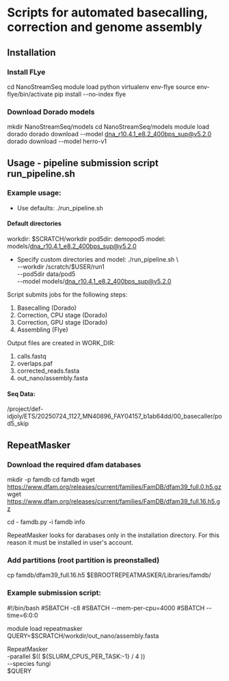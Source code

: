 # Scripts for automated basecalling, correction and genome assembly
## Installation
### Install FLye
cd NanoStreamSeq 
module load python
virtualenv env-flye
source env-flye/bin/activate
pip install --no-index flye

### Download Dorado models
mkdir NanoStreamSeq/models
cd NanoStreamSeq/models
module load dorado
dorado download --model dna_r10.4.1_e8.2_400bps_sup@v5.2.0
dorado download --model herro-v1

## Usage - pipeline submission script run_pipeline.sh 
### Example usage:

- Use defaults:
   ./run_pipeline.sh 

#### Default directories 
workdir: $SCRATCH/workdir
pod5dir:  demopod5
model:    models/dna_r10.4.1_e8.2_400bps_sup@v5.2.0

- Specify custom directories and model:
   ./run_pipeline.sh \  
       --workdir /scratch/$USER/run1 \
       --pod5dir data/pod5 \
       --model models/dna_r10.4.1_e8.2_400bps_sup@v5.2.0

Script submits jobs for the following steps:
1. Basecalling (Dorado)
2. Correction, CPU stage (Dorado)
3. Correction, GPU stage (Dorado)
4. Assembling (Flye)

Output files are created in WORK_DIR:
1. calls.fastq
2. overlaps.paf
3. corrected_reads.fasta
4. out_nano/assembly.fasta


#### Seq Data:
/project/def-idjoly/ETS/20250724_1127_MN40896_FAY04157_b1ab64dd/00_basecaller/pod5_skip

## RepeatMasker
### Download the required dfam databases

mkdir -p famdb
cd famdb
wget https://www.dfam.org/releases/current/families/FamDB/dfam39_full.0.h5.gz
wget https://www.dfam.org/releases/current/families/FamDB/dfam39_full.16.h5.gz

cd -
famdb.py -i famdb info

RepeatMasker looks for darabases only in the installation directory. 
For this reason it must be installed in user's account.

### Add partitions (root partition is preonstalled)
cp famdb/dfam39_full.16.h5 $EBROOTREPEATMASKER/Libraries/famdb/

### Example submission script:

#!/bin/bash
#SBATCH -c8
#SBATCH --mem-per-cpu=4000
#SBATCH --time=6:0:0

module load repeatmasker
QUERY=$SCRATCH/workdir/out_nano/assembly.fasta

RepeatMasker \
    -parallel $(( ${SLURM_CPUS_PER_TASK:-1} / 4 )) \
    --species fungi \
    $QUERY

